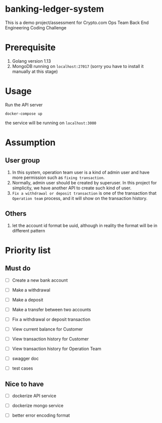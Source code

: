 # banking-ledger-system
This is a demo project/assessment for Crypto.com Ops Team Back End Engineering Coding Challenge

# Prerequisite
1. Golang version 1.13
2. MongoDB running on `localhost:27017` (sorry you have to install it manually at this stage)

# Usage
Run the API server 

`docker-compose up`

the service will be running on `localhost:3000`

# Assumption
## User group
1. In this system, operation team user is a kind of admin user and have more permission such as `fixing transaction`. 
2. Normally, admin user should be created by superuser. In this project for simplicity, we have another API to create such kind of user.
3. `Fix a withdrawal or deposit transaction` is one of the transaction that `Operation team` process, and it will show on the transaction history.


## Others
1. let the account id format be uuid, although in reality the format will be in different pattern

# Priority list
## Must do
- [ ] Create a new bank account
- [ ] Make a withdrawal
- [ ] Make a deposit
- [ ] Make a transfer between two accounts
- [ ] Fix a withdrawal or deposit transaction
- [ ] View current balance for Customer
- [ ] View transaction history for Customer
- [ ] View transaction history for Operation Team

- [ ] swagger doc
- [ ] test cases

## Nice to have
- [ ] dockerize API service
- [ ] dockerize mongo service
- [ ] better error encoding format

